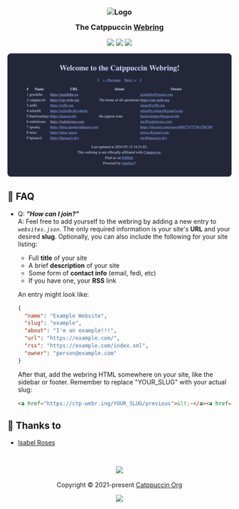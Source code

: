 <h3 align="center">
	<img src="https://raw.githubusercontent.com/catppuccin/catppuccin/main/assets/logos/exports/1544x1544_circle.png" width="100" alt="Logo"/><br/>
	<img src="https://raw.githubusercontent.com/catppuccin/catppuccin/main/assets/misc/transparent.png" height="30" width="0px"/>
	The Catppuccin <a href="https://en.wikipedia.org/wiki/Webring">Webring</a>
	<img src="https://raw.githubusercontent.com/catppuccin/catppuccin/main/assets/misc/transparent.png" height="30" width="0px"/>
</h3>

<p align="center">
	<a href="https://github.com/isabelroses/catppuccin-webring/stargazers"><img src="https://img.shields.io/github/stars/isabelroses/catppuccin-webring?colorA=363a4f&colorB=b7bdf8&style=for-the-badge"></a>
	<a href="https://github.com/isabelroses/catppuccin-webring/issues"><img src="https://img.shields.io/github/issues/isabelroses/catppuccin-webring?colorA=363a4f&colorB=f5a97f&style=for-the-badge"></a>
	<a href="https://github.com/isabelroses/catppuccin-webring/contributors"><img src="https://img.shields.io/github/contributors/isabelroses/catppuccin-webring?colorA=363a4f&colorB=a6da95&style=for-the-badge"></a>
</p>

<p align="center">
	<img src="assets/preview.webp"/>
</p>

## 🙋 FAQ

-	Q: **_"How can I join?"_**\
	A: Feel free to add yourself to the webring by adding a new entry to *`websites.json`*. The only required information is your site's **URL** and your desired **slug**. Optionally, you can also include the following for your site listing:

    - Full **title** of your site
    - A brief **description** of your site
    - Some form of **contact info** (email, fedi, etc)
    - If you have one, your **RSS** link

    An entry might look like:
    
    ```json
    {
      "name": "Example Website",
      "slug": "example",
      "about": "I'm an example!!!",
      "url": "https://example.com/",
      "rss": "https://example.com/index.xml",
      "owner": "person@example.com"
    }
    ```
    
    After that, add the webring HTML somewhere on your site, like the sidebar or footer.
    Remember to replace "YOUR_SLUG" with your actual slug: 
    
    ```html
    <a href="https://ctp-webr.ing/YOUR_SLUG/previous">&lt;-</a><a href="https://ctp-webr.ing/">Catppuccin webring</a><a href="https://ctp-webr.ing/YOUR_SLUG/next">&rarr;</a>  
    ```

## 💝 Thanks to

- [Isabel Roses](https://github.com/isabelroses)

&nbsp;

<p align="center">
	<img src="https://raw.githubusercontent.com/catppuccin/catppuccin/main/assets/footers/gray0_ctp_on_line.svg?sanitize=true" />
</p>

<p align="center">
	Copyright &copy; 2021-present <a href="https://github.com/catppuccin" target="_blank">Catppuccin Org</a>
</p>

<p align="center">
	<a href="https://github.com/catppuccin/catppuccin/blob/main/LICENSE"><img src="https://img.shields.io/static/v1.svg?style=for-the-badge&label=License&message=MIT&logoColor=d9e0ee&colorA=363a4f&colorB=b7bdf8"/></a>
</p>
